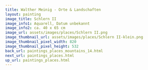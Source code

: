 ```yaml
---
title: Walther Meinig - Orte & Landschaften
layout: painting
image_title: Schlern II
image_info1: Aquarell, Datum unbekannt
image_info2: ca. 40 x 65 cm
image_url: assets/images/places/Schlern II.png
image_thumbnail_url: assets/images/places/Schlern II-klein.png
image_thumbnail_pixel_width: 820
image_thumbnail_pixel_height: 532
back_url: paintings_places_mountains_14.html
next_url: paintings_places.html
up_url: paintings_places.html
---
```


